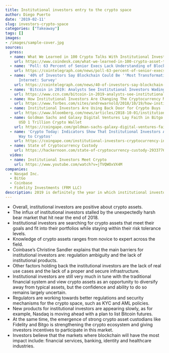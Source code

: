 ```yaml
---
title: Institutional investors entry to the crypto space
author: Diego Puerto
date: '2019-02-11'
slug: investors-crypto-space
categories: ["Takeaway"]
tags: []
images:
- /images/sample-cover.jpg
sources:
  press:
  - name: What We Learned in 100 Crypto Talks With Institutional Investors
    url: https://www.coindesk.com/what-we-learned-in-100-crypto-asset-talks-with-institutional-investors?msg=You+were+successfully+subscribed
  - name: 'Poll: 63 Percent of Senior Execs Lack Understanding of Blockchain Tech'
    url: https://cointelegraph.com/news/poll-63-percent-of-senior-execs-lack-understanding-of-blockchain-tech
  - name: '40% of Investors Say Blockchain Could Be ''Most Transformative'' Tech Since
      Internet: Survey'
    url: https://cointelegraph.com/news/40-of-investors-say-blockchain-could-be-most-transformative-tech-since-internet-survey
  - name: 'Bitcoin in 2019: Analysts See Institutional Investors Wading into Crypto'
    url: https://www.ccn.com/bitcoin-in-2019-analysts-see-institutional-investors-wading-into-crypto/
  - name: How Institutional Investors Are Changing The Cryptocurrency Market
    url: https://www.forbes.com/sites/andrewarnold/2018/10/19/how-institutional-investors-are-changing-the-cryptocurrency-market/#5397b501ffe9
  - name: Institutional Investors Are Using Back Door for Crypto Buys
    url: https://www.bloomberg.com/news/articles/2018-10-01/institutional-investors-are-using-back-door-for-crypto-purchases
  - name: Goldman Sachs and Galaxy Digital Ventures Lay Faith in Bitgo’s Vision of
      USD 1 Trillion Crypto Wallet
    url: https://coingape.com/goldman-sachs-galaxy-digital-ventures-faith-in-bitgo/
  - name: 'Crypto Today: Indicators Show That Institutional Investors Are Making Their
      Way to Cryptos'
    url: https://coingape.com/institutional-investors-cryptocurrency-investments/
  - name: State of Cryptocurrency Custody
    url: https://hackernoon.com/state-of-cryptocurrency-custody-2933776835a2
  video:
  - name: Institutional Investors Meet Crypto
    url: https://www.youtube.com/watch?v=jTVQWOxVX4M
companies:
  - Nasqad Inc.
  - BitGo
  - Coinbase
  - Fidelity Investments (FRM LLC)
description: 2019 is definitely the year in which institutional investors capital is flowing into the crypto space.
---
```


- Overall, institutional investors are positive about crypto assets.
- The influx of institutional investors stalled by the unexpectedly harsh bear market that hit near the end of 2018.
- Institutional investors are searching for crypto assets that meet their goals and fit into their portfolios while staying within their risk tolerance levels.
- Knowledge of crypto assets ranges from novice to expert across the field.
- Coinbase’s Christine Sandler explains that the main barriers for institutional investors are: regulation ambiguity and the lack of institutional products.
- Other factors holding back the institutional investors are the lack of real use cases and the lack of a proper and secure infrastructure.
- Institutional investors are still very much in tune with the traditional financial system and view crypto assets as an opportunity to diversify away from typical assets, but the confidence and ability to do so remains largely uncertain.
- Regulators are working towards better regulations and security mechanisms for the crypto space, such as KYC and AML policies.
- New products for institutional investors are appearing slowly, as for example, Nasdaq is moving ahead with a plan to list Bitcoin futures.
- At the same time, the emergence of strong crypto asset custodians like Fidelity and Bitgo is strengthening the crypto ecosystem and giving investors incentives to participate in this market.
- Investors believe that the markets where blockchain will have the most impact include: financial services, banking, identity and healthcare industries.
